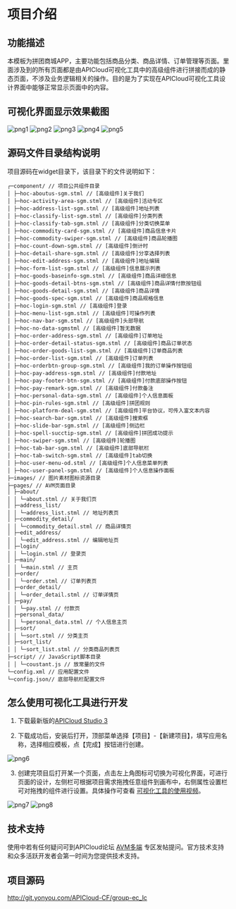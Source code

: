 # 项目介绍

## 功能描述

本模板为拼团商城APP，主要功能包括商品分类、商品详情、订单管理等页面。里面涉及到的所有页面都是由APICloud可视化工具中的高级组件进行拼接而成的静态页面，不涉及业务逻辑相关的操作。目的是为了实现在APICloud可视化工具设计界面中能够正常显示页面中的内容。

## 可视化界面显示效果截图

![png1](http://ae8b3ee28597856d3283.qiniucdn.apicloud-system.com/apicloud/758d273b01c415828226993f445f6404.png)
![png2](http://ae8b3ee28597856d3283.qiniucdn.apicloud-system.com/apicloud/f03172139f25afac4cca06d83d320d9f.png)
![png3](http://ae8b3ee28597856d3283.qiniucdn.apicloud-system.com/apicloud/0270de10a8da8c8702f4c0ead19931fd.png)
![png4](http://ae8b3ee28597856d3283.qiniucdn.apicloud-system.com/apicloud/f40b74748e6aae4bbf6bc58694d6e6cb.png)
![png5](http://ae8b3ee28597856d3283.qiniucdn.apicloud-system.com/apicloud/f40b74748e6aae4bbf6bc58694d6e6cb.png)

## 源码文件目录结构说明

项目源码在widget目录下，该目录下的文件说明如下：

```
┌─component/ // 项目公共组件目录 
│ ├─hoc-aboutus-sgm.stml // [高级组件]关于我们
│ ├─hoc-activity-area-sgm.stml // [高级组件]活动专区
│ ├─hoc-address-list-sgm.stml // [高级组件]地址列表
│ ├─hoc-classify-list-sgm.stml // [高级组件]分类列表
│ ├─hoc-classify-tab-sgm.stml // [高级组件]分类切换菜单 
│ ├─hoc-commodity-card-sgm.stml // [高级组件]商品信息卡片
│ ├─hoc-commodity-swiper-sgm.stml // [高级组件]商品轮播图
│ ├─hoc-count-down-sgm.stml // [高级组件]倒计时
│ ├─hoc-detail-share-sgm.stml // [高级组件]分享选择列表
│ ├─hoc-edit-address-sgm.stml // [高级组件]地址编辑
│ ├─hoc-form-list-sgm.stml // [高级组件]信息展示列表
│ ├─hoc-goods-baseinfo-sgm.stml // [高级组件]商品详细信息
│ ├─hoc-goods-detail-btns-sgm.stml // [高级组件]商品详情付款按钮组
│ ├─hoc-goods-detail-sgm.stml // [高级组件]商品详情
│ ├─hoc-goods-spec-sgm.stml // [高级组件]商品规格信息
│ ├─hoc-login-sgm.stml // [高级组件]登录
│ ├─hoc-menu-list-sgm.stml // [高级组件]可操作列表
│ ├─hoc-nav-bar-sgm.stml // [高级组件]头部导航
│ ├─hoc-no-data-sgmstml // [高级组件]暂无数据
│ ├─hoc-order-address-sgm.stml // [高级组件]订单地址
│ ├─hoc-order-detail-status-sgm.stml // [高级组件]商品订单状态
│ ├─hoc-order-goods-list-sgm.stml // [高级组件]订单商品列表
│ ├─hoc-order-list-sgm.stml // [高级组件]订单列表
│ ├─hoc-orderbtn-group-sgm.stml // [高级组件]我的订单操作按钮组
│ ├─hoc-pay-address-sgm.stml // [高级组件]付款地址
│ ├─hoc-pay-footer-btn-sgm.stml // [高级组件]付款底部操作按钮
│ ├─hoc-pay-remark-sgm.stml // [高级组件]付款备注
│ ├─hoc-personal-data-sgm.stml // [高级组件]个人信息面板
│ ├─hoc-pin-rules-sgm.stml // [高级组件]拼团规则
│ ├─hoc-platform-deal-sgm.stml // [高级组件]平台协议，可传入富文本内容
│ ├─hoc-search-bar-sgm.stml // [高级组件]搜索框
│ ├─hoc-slide-bar-sgm.stml // [高级组件]侧边栏
│ ├─hoc-spell-succtip-sgm.stml // [高级组件]拼团成功提示
│ ├─hoc-swiper-sgm.stml // [高级组件]轮播图
│ ├─hoc-tab-bar-sgm.stml // [高级组件]底部导航栏
│ ├─hoc-tab-switch-sgm.stml // [高级组件]tab切换
│ ├─hoc-user-menu-od.stml // [高级组件]个人信息菜单列表
│ ├─hoc-user-panel-sgm.stml // [高级组件]个人信息操作面板
├─images/ // 图片素材图标资源目录 
├─pages/ // AVM页面目录 
│ ├─about/ 
│ │ └─about.stml // 关于我们页 
│ ├─address_list/ 
│ │ └─address_list.stml // 地址列表页 
│ ├─commodity_detail/ 
│ │ └─commodity_detail.stml // 商品详情页 
│ ├─edit_address/ 
│ │ └─edit_address.stml // 编辑地址页 
│ ├─login/ 
│ │ └─login.stml // 登录页 
│ ├─main/ 
│ │ └─main.stml // 主页 
│ ├─order/ 
│ │ └─order.stml // 订单列表页 
│ ├─order_detail/ 
│ │ └─order_detail.stml // 订单详情页 
│ ├─pay/ 
│ │ └─pay.stml // 付款页 
│ ├─personal_data/ 
│ │ └─personal_data.stml // 个人信息主页 
│ ├─sort/ 
│ │ └─sort.stml // 分类主页 
│ ├─sort_list/ 
│ │ └─sort_list.stml // 分类商品列表页 
├─script/ // JavaScript脚本目录 
│ │ └─coustant.js // 放常量的文件 
└─config.xml // 应用配置文件
└─config.json// 底部导航栏配置文件
```
## 怎么使用可视化工具进行开发

1. 下载最新版的[APICloud Studio 3](https://www.apicloud.com/studio3#downloadBtn)

2. 下载成功后，安装后打开，顶部菜单选择【项目】-【新建项目】，填写应用名称，选择相应模板，点【完成】按钮进行创建。

![png6](http://ae8b3ee28597856d3283.qiniucdn.apicloud-system.com/apicloud/5ca67ec0d0af2caae978e0763cdd81f4.png)

3. 创建完项目后打开某一个页面，点击左上角图标可切换为可视化界面，可进行页面的设计，左侧栏可根据项目需求拖拽任意组件到画布中，右侧属性设置栏可对拖拽的组件进行设置。具体操作可查看 [可视化工具的使用视频](https://www.apicloud.com/video_play/20_1825)。

![png7](http://ae8b3ee28597856d3283.qiniucdn.apicloud-system.com/apicloud/ad9a8bc01a3b69393052711af94739c2.png)
![png8](http://ae8b3ee28597856d3283.qiniucdn.apicloud-system.com/apicloud/ec850d72de638cb572c0eb7640ea0347.png)

## 技术支持

使用中若有任何疑问可到APICloud论坛 [AVM多端](https://developer.yonyou.com/forum-71-1.html) 专区发帖提问。官方技术支持和众多活跃开发者会第一时间为您提供技术支持。


## 项目源码

http://git.yonyou.com/APICloud-CF/group-ec_lc



